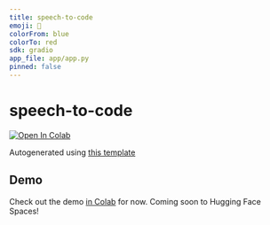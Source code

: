 ```yaml
---
title: speech-to-code
emoji: 🤗
colorFrom: blue
colorTo: red
sdk: gradio
app_file: app/app.py
pinned: false
---
```




# speech-to-code


[![Open In Colab](https://colab.research.google.com/assets/colab-badge.svg)](https://colab.research.google.com/github/nateraw/speech-to-code/blob/main/speech_to_code.ipynb)

Autogenerated using [this template](https://github.com/nateraw/spaces-template)


## Demo

Check out the demo [in Colab](https://colab.research.google.com/github/nateraw/speech-to-code/blob/main/speech_to_code.ipynb) for now. Coming soon to Hugging Face Spaces!
